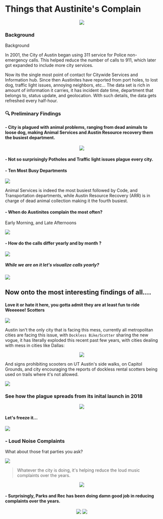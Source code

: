 # Things that Austinite's Complain

<p align="center">
<img src="imgs/austin-city.jpg"/>
</p>

### Background

Background

In 2001, the City of Austin began using 311 service for Police non-emergency calls. This helped reduce the number of calls to 911, which later got expanded to include more city services.

Now its the single most point of contact for Citywide Services and Information hub. Since then Austinites have reported from port holes, to lost dog, traffic light issues, annoying neighbors, etc… The data set is rich in amount of information it carries, it has incident date time, department that belongs to, status update, and geolocation. With such details, the data gets refreshed every half-hour.


### :mag: Preliminary Findings

#### - City is plagued with animal problems, ranging from dead animals to loose dog, making Animal Services and Austin Resource recovery them the busiest department. 

<p align="center">
<img src="visualizations/top_10_austin_311_calls_complts.png"/>
</p>

#### - Not so surprisingly Potholes and Traffic light issues plague every city.

#### - Ten Most Busy Departments

![](https://miro.medium.com/max/700/1*AqRfa0TKvHDH0Deuy2MUoQ.png)

Animal Services is indeed the most busiest followed by Code, and Transportation departments, while Austin Resource Recovery (ARR) is in charge of dead animal collection making it the fourth busiest.

#### - When do Austinites complain the most often?

Early Morning, and Late Afternoons

![](visualizations/austin_311_calls_by_hour_weekdays.png)

#### - How do the calls differ yearly and by month ?

![](visualizations/austin_311_calls_by_year_month.png)

##### While we are on it let's visualize calls yearly?

![](https://i.imgur.com/Ey8Ky4z.gif)

## Now onto the most interesting findings of all....

#### Love it or hate it here, you gotta admit they are at least fun to ride Weeeeee! Scotters 

![](https://media.giphy.com/media/kBkHpyBA3zwZLCJMc8/giphy.gif)

Austin isn't the only city that is facing this mess, currently all metropolitan cities are facing this issue, with `Dockless Bike/Scotter` sharing the new vogue, it has literally exploded this recent past few years, with cities dealing with mess in cities like Dallas:

<p align="center">
<img src="imgs/pile_of_scotters.jpg"/>
</p>

And signs prohibiting scooters on UT Austin's side walks, on Capitol Grounds, and city encouraging the reports of dockless rental scotters being used on trails where it's not allowed.

![](imgs/no_electric_scotters_austin.jpg)

### See how the plague spreads from its inital launch in 2018

<p align="center">
<img src="visualizations/dockless_complaints.gif"/>
</p>

#### Let's freeze it...

![](https://i.imgur.com/R4NljtQ.png)

### - Loud Noise Complaints

What about those frat parties you ask?

![](https://media.giphy.com/media/l2JefZrpEXqlvNjsA/giphy.gif)

> Whatever the city is doing, it's helping reduce the loud music complaints over the years.

<p align="center">
<img src="visualizations/loud_music_complaints.gif"/>
</p>

#### - Surprisingly, Parks and Rec has been doing damn good job in reducing complaints over the years.

<p align="center">
<img src="https://i.imgur.com/cJZ1TC7.png"/>
<img src="https://media.giphy.com/media/3o7TKFXELFFs2roQRG/giphy.gif"/>
</p>
